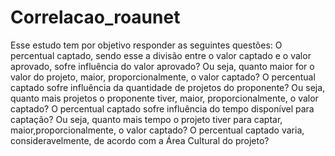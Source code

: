 # Correlacao_roaunet
 Esse estudo tem por objetivo responder as seguintes questões:  O percentual captado, sendo esse a divisão entre o valor captado e o valor aprovado, sofre influência do valor aprovado? Ou seja, quanto maior for o valor do projeto, maior, proporcionalmente, o valor captado? O percentual captado sofre influência da quantidade de projetos do proponente? Ou seja, quanto mais projetos o proponente tiver, maior, proporcionalmente, o valor captado? O percentual captado sofre influência do tempo disponível para captação? Ou seja, quanto mais tempo o projeto tiver para captar, maior,proporcionalmente, o valor captado? O percentual captado varia, consideravelmente, de acordo com a Área Cultural do projeto?
